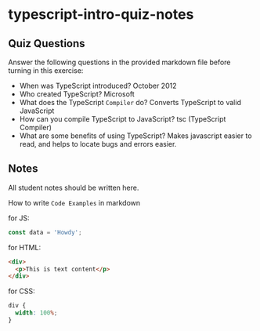 # typescript-intro-quiz-notes

## Quiz Questions

Answer the following questions in the provided markdown file before turning in this exercise:

- When was TypeScript introduced?
  October 2012
- Who created TypeScript?
  Microsoft
- What does the TypeScript `Compiler` do?
  Converts TypeScript to valid JavaScript
- How can you compile TypeScript to JavaScript?
  tsc (TypeScript Compiler)
- What are some benefits of using TypeScript?
  Makes javascript easier to read, and helps to locate bugs and errors easier.

## Notes

All student notes should be written here.

How to write `Code Examples` in markdown

for JS:

```js
const data = 'Howdy';
```

for HTML:

```html
<div>
  <p>This is text content</p>
</div>
```

for CSS:

```css
div {
  width: 100%;
}
```
